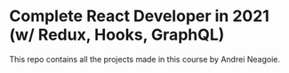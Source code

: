 # Complete React Developer in 2021 (w/ Redux, Hooks, GraphQL)

This repo contains all the projects made in this course by Andrei Neagoie.
